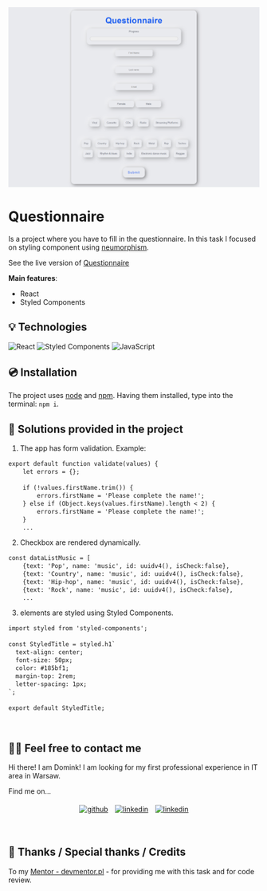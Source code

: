![Questionnaire](./src/image/Questionnaire.png)


# Questionnaire

Is a project where you have to fill in the questionnaire. In this task I focused on styling component using [neumorphism](https://www.justinmind.com/blog/neumorphism-ui/). 

See the live version of [Questionnaire](https://domas-mo.github.io/Questionnaire/)

**Main features**:
- React
- Styled Components
&nbsp;
 
## 💡 Technologies

![React](https://img.shields.io/badge/react-%2320232a.svg?style=for-the-badge&logo=react&logoColor=%2361DAFB)
![Styled Components](https://img.shields.io/badge/styled--components-DB7093?style=for-the-badge&logo=styled-components&logoColor=white)
![JavaScript](https://img.shields.io/badge/javascript-%23323330.svg?style=for-the-badge&logo=javascript&logoColor=%23F7DF1E)
&nbsp;
 
## 💿 Installation

The project uses [node](https://nodejs.org/en/) and [npm](https://www.npmjs.com/). Having them installed, type into the terminal: `npm i`.
&nbsp;

## 🤔 Solutions provided in the project

1. The app has form validation. Example:
```
export default function validate(values) {
	let errors = {};

	if (!values.firstName.trim()) {
		errors.firstName = 'Please complete the name!';
	} else if (Object.keys(values.firstName).length < 2) {
		errors.firstName = 'Please complete the name!';
	}
	...
```

2.  Checkbox are rendered dynamically.
```
const dataListMusic = [
	{text: 'Pop', name: 'music', id: uuidv4(), isCheck:false},
	{text: 'Country', name: 'music', id: uuidv4(), isCheck:false},
	{text: 'Hip-hop', name: 'music', id: uuidv4(), isCheck:false},
	{text: 'Rock', name: 'music', id: uuidv4(), isCheck:false},
	...
```

3. elements are styled using Styled Components.
```
import styled from 'styled-components';

const StyledTitle = styled.h1`
  text-align: center;
  font-size: 50px;
  color: #185bf1;
  margin-top: 2rem;
  letter-spacing: 1px;
`;

export default StyledTitle; 
```
&nbsp;

## 🙋‍♂️ Feel free to contact me

Hi there! I am Domink! I am looking for my first professional experience in IT area in Warsaw.

Find me on...

<p align="center">
	<a href="https://github.com/domas-mo"><img alt="github" width="10%" style="padding:5px" src="https://img.icons8.com/clouds/100/000000/github.png"/></a>
	<a href="https://www.linkedin.com/in/dominik-mo/"><img alt="linkedin" width="10%" style="padding:5px" src="https://img.icons8.com/clouds/100/000000/linkedin.png"/></a>
    <a href="mailto:dominik.mozdzen1@gmail.com"><img alt="linkedin" width="10%" style="padding:5px" src="https://img.icons8.com/clouds/100/000000/email.png"/></a>
</p>
&nbsp;

## 👏 Thanks / Special thanks / Credits

To my [Mentor - devmentor.pl](https://devmentor.pl/) - for providing me with this task and for code review.
